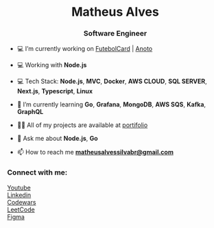 <h1 align="center">Matheus Alves</h1>
<h3 align="center">Software Engineer</h3>

- 💻 I’m currently working on [FutebolCard](https://www.futebolcard.com/) | [Anoto](https://github.com/Anoto-ecossistem)

- 💻 Working with **Node.js**
  
- 💻 Tech Stack: **Node.js**, **MVC**, **Docker**, **AWS CLOUD**, **SQL SERVER**, **Next.js**, **Typescript**, **Linux**

- 🌱 I’m currently learning **Go**, **Grafana**, **MongoDB**, **AWS SQS**, **Kafka**, **GraphQL**
  
- 👨‍💻 All of my projects are available at [portifolio](https://portifolio-chi-orpin-12.vercel.app/)

- 💬 Ask me about **Node.js**, **Go**

- 📫 How to reach me **matheusalvessilvabr@gmail.com**

<h3 align="left">Connect with me:</h3>

[Youtube](https://www.youtube.com/@matheusSphynx) <br>
[Linkedin](https://www.linkedin.com/in/matheus-alves-4a2b03231)<br>
[Codewars](https://www.codewars.com/users/MatheusAlvesPereira)<br>
[LeetCode](https://leetcode.com/u/MatheusAlvesPereira/)<br>
[Figma](https://www.figma.com/@Matheusalvess)
